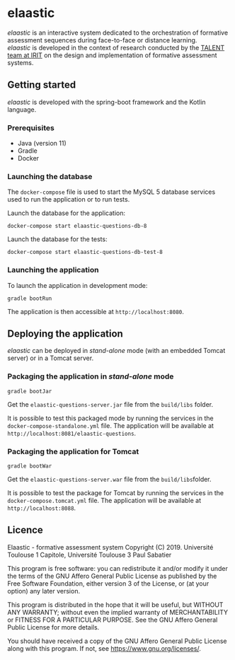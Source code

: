 # elaastic
_elaastic_ is an interactive system dedicated to the orchestration of formative assessment sequences during face-to-face or distance learning.        
_elaastic_ is developed in the context of research
conducted by the [TALENT team at IRIT](https://www.irit.fr/en/departement/dep-interaction-collective-intelligence/talent-team/) on the design and implementation of formative
assessment systems.

## Getting started
_elaastic_ is developed with the spring-boot framework and the Kotlin language.

### Prerequisites
* Java (version 11)
* Gradle
* Docker

### Launching the database
The `docker-compose` file is used to start the MySQL 5 database services used to run the application or to run tests. 

Launch the database for the application: 
````
docker-compose start elaastic-questions-db-8
````

Launch the database for the tests: 
````
docker-compose start elaastic-questions-db-test-8
```` 


### Launching the application
To launch the application in development mode:
````
gradle bootRun
````

The application is then accessible at `http://localhost:8080`.
                     

## Deploying the application
_elaastic_ can be deployed in _stand-alone_ mode (with an embedded Tomcat server) or in a Tomcat server.

### Packaging the application in _stand-alone_ mode
````
gradle bootJar
````
Get the `elaastic-questions-server.jar` file from the `build/libs` folder.

It is possible to test this packaged mode by running the services in the `docker-compose-standalone.yml` file.
The application will be available at `http://localhost:8081/elaastic-questions`.

### Packaging the application for Tomcat
````
gradle bootWar
````
Get the `elaastic-questions-server.war` file from the `build/libs`folder.

It is possible to test the package for Tomcat by running the services in the `docker-compose.tomcat.yml` file.
The application will be available at `http://localhost:8088`.

 
## Licence

Elaastic - formative assessment system
Copyright (C) 2019. Université Toulouse 1 Capitole, Université Toulouse 3 Paul Sabatier

This program is free software: you can redistribute it and/or modify
it under the terms of the GNU Affero General Public License as
published by the Free Software Foundation, either version 3 of the
License, or (at your option) any later version.

This program is distributed in the hope that it will be useful,
but WITHOUT ANY WARRANTY; without even the implied warranty of
MERCHANTABILITY or FITNESS FOR A PARTICULAR PURPOSE.  See the
GNU Affero General Public License for more details.

You should have received a copy of the GNU Affero General Public License
along with this program.  If not, see <https://www.gnu.org/licenses/>.
